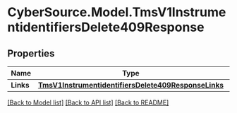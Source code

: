 # CyberSource.Model.TmsV1InstrumentidentifiersDelete409Response
## Properties

Name | Type | Description | Notes
------------ | ------------- | ------------- | -------------
**Links** | [**TmsV1InstrumentidentifiersDelete409ResponseLinks**](TmsV1InstrumentidentifiersDelete409ResponseLinks.md) |  | [optional] 

[[Back to Model list]](../README.md#documentation-for-models) [[Back to API list]](../README.md#documentation-for-api-endpoints) [[Back to README]](../README.md)

